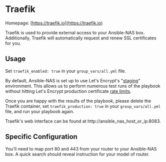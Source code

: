 # Traefik

Homepage: [https://traefik.io](https://traefik.io)

Traefik is used to provide external access to your Ansible-NAS box. Additionally, Traefik will automatically request and renew SSL certificates for you.

## Usage

Set `traefik_enabled: true` in your `group_vars/all.yml` file.

By default, Ansible-NAS is set up to use Let's Encrypt's "[staging](https://letsencrypt.org/docs/staging-environment/)" environment. This allows us to perform numerous test runs of the playbook without hitting Let's Encrypt production certificate [rate limits](https://letsencrypt.org/docs/rate-limits/).

Once you are happy with the results of the playbook, please delete the Traefik container, set `traefik_production: true` in your `group_vars/all.yml` file, and run your playbook again.

Traefik's web interface can be found at http://ansible_nas_host_or_ip:8083.

## Specific Configuration

You'll need to map port 80 and 443 from your router to your Ansible-NAS box. A quick search should reveal instruction for your model of router.